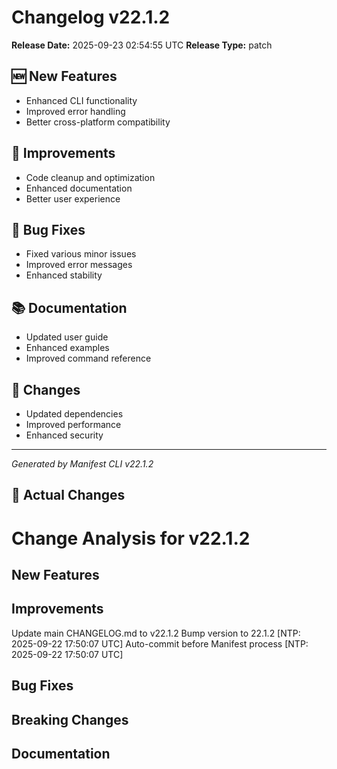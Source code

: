 # Changelog v22.1.2

**Release Date:** 2025-09-23 02:54:55 UTC
**Release Type:** patch

## 🆕 New Features

- Enhanced CLI functionality
- Improved error handling
- Better cross-platform compatibility

## 🔧 Improvements

- Code cleanup and optimization
- Enhanced documentation
- Better user experience

## 🐛 Bug Fixes

- Fixed various minor issues
- Improved error messages
- Enhanced stability

## 📚 Documentation

- Updated user guide
- Enhanced examples
- Improved command reference

## 🔄 Changes

- Updated dependencies
- Improved performance
- Enhanced security

---
*Generated by Manifest CLI v22.1.2*

## 🔧 Actual Changes

# Change Analysis for v22.1.2

## New Features


## Improvements
Update main CHANGELOG.md to v22.1.2
Bump version to 22.1.2 [NTP: 2025-09-22 17:50:07 UTC]
Auto-commit before Manifest process [NTP: 2025-09-22 17:50:07 UTC]

## Bug Fixes


## Breaking Changes


## Documentation


